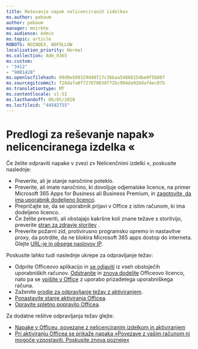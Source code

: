```yaml
---
title: Reševanje napak nelicenciranih izdelkov
ms.author: pebaum
author: pebaum
manager: mnirkhe
ms.audience: Admin
ms.topic: article
ROBOTS: NOINDEX, NOFOLLOW
localization_priority: Normal
ms.collection: Adm_O365
ms.custom:
- "3412"
- "9001428"
ms.openlocfilehash: 89d0e589329d40f17c36baa54868154be0f5b887
ms.sourcegitcommit: f28dafa0f727870038f72bc904da926daf4ec07b
ms.translationtype: MT
ms.contentlocale: sl-SI
ms.lasthandoff: 06/05/2020
ms.locfileid: "44582755"
---
```

# <a name="suggestions-for-solving-unlicensed-product-errors"></a>Predlogi za reševanje napak» nelicenciranega izdelka «

Če želite odpraviti napake v zvezi z» Nelicenčnimi izdelki «, poskusite naslednje:

- Preverite, ali je stanje naročnine poteklo.
- Preverite, ali imate naročnino, ki dovoljuje odjemalske licence, na primer Microsoft 365 Apps for Business ali Business Premium, in [zagotovite, da ima uporabnik dodeljeno licenco](https://docs.microsoft.com/microsoft-365/admin/add-users/add-users). 
- Prepričajte se, da se uporabnik prijavi v Office z istim računom, ki ima dodeljeno licenco.
- Če želite preveriti, ali obstajajo kakršne koli znane težave s storitvijo, preverite [stran za zdravje storitev](https://docs.microsoft.com/office365/enterprise/view-service-health) .
- Preverite požarni zid, protivirusno programsko opremo in nastavitve proxy, da potrdite, da ne blokira Microsoft 365 apps dostop do interneta. Glejte [URL-je in obsege naslovov IP](https://docs.microsoft.com/office365/enterprise/urls-and-ip-address-ranges).

Poskusite lahko tudi naslednje ukrepe za odpravljanje težav: 

- Odprite Officeovo aplikacijo in [se odjaviti](https://support.office.com/article/5a20dc11-47e9-4b6f-945d-478cb6d92071) iz vseh obstoječih uporabniških računov. [Odstranite](https://docs.microsoft.com/microsoft-365/admin/manage/remove-licenses-from-users) in [znova dodelite](https://docs.microsoft.com/microsoft-365/admin/manage/assign-licenses-to-users) Officeovo licenco, nato pa se [vpišite v Office](https://support.office.com/article/628ea040-f265-49de-b986-be09c3ebf8a9) z uporabo prizadetega uporabniškega računa.
- Zaženite [orodje za odpravljanje težav z aktiviranjem](https://aka.ms/SARA-OfficeActivation-Alchemy).
- [Ponastavite stanje aktiviranja Officea](https://docs.microsoft.com/office365/troubleshoot/activation/reset-office-365-proplus-activation-state). 
- [Opravite spletno popravilo Officea](https://support.office.com/Article/7821d4b6-7c1d-4205-aa0e-a6b40c5bb88b).

Za dodatne rešitve odpravljanja težav glejte: 

- [Napake v Officeu, povezane z nelicenciranim izdelkom in aktiviranjem](https://support.office.com/Article/0d23d3c0-c19c-4b2f-9845-5344fedc4380)
- [Pri aktiviranju Officea se prikaže napaka »Povezave z vašim računom ni mogoče vzpostaviti. Poskusite znova pozneje«](https://docs.microsoft.com/office/troubleshoot/activation-installation/issue-when-activate-office-from-office-365)
